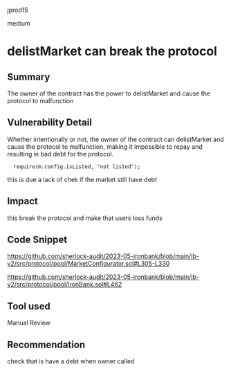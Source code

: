 jprod15

medium

# delistMarket  can break the protocol

## Summary
The owner of the contract has the power to delistMarket and cause the protocol to malfunction
## Vulnerability Detail
Whether intentionally or not, the owner of the contract can delistMarket and cause the protocol to malfunction, making it impossible to repay and resulting in bad debt for the protocol.

      require(m.config.isListed, "not listed");


this is due a lack of chek if the market still have  debt 
## Impact
this break the protocol and make that users loss funds 
## Code Snippet
https://github.com/sherlock-audit/2023-05-ironbank/blob/main/ib-v2/src/protocol/pool/MarketConfigurator.sol#L305-L330

https://github.com/sherlock-audit/2023-05-ironbank/blob/main/ib-v2/src/protocol/pool/IronBank.sol#L462
## Tool used

Manual Review

## Recommendation
check that is have a debt  when owner called